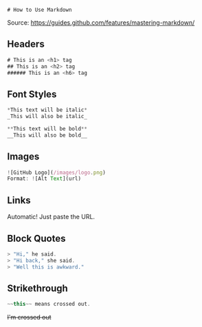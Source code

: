     # How to Use Markdown
Source: https://guides.github.com/features/mastering-markdown/

## Headers
```javascript
# This is an <h1> tag
## This is an <h2> tag
###### This is an <h6> tag
```

## Font Styles
```javascript
*This text will be italic*
_This will also be italic_

**This text will be bold**
__This will also be bold__
```

## Images
```javascript
![GitHub Logo](/images/logo.png)
Format: ![Alt Text](url)
```

## Links
Automatic! Just paste the URL.

## Block Quotes
```javascript
> "Hi," he said.
> "Hi back," she said.
> "Well this is awkward."
```

## Strikethrough
```javascript
~~this~~ means crossed out.
```
~~I'm crossed out~~
